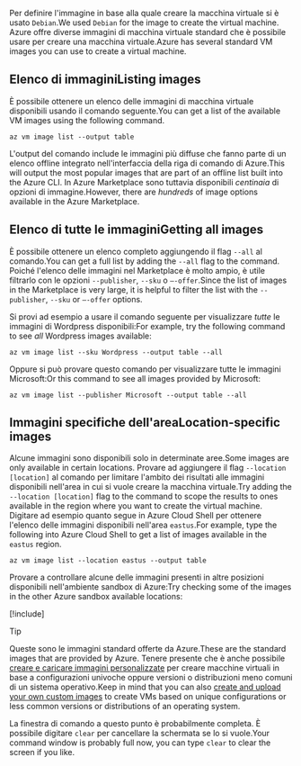 <span data-ttu-id="75417-101">Per definire l'immagine in base alla quale creare la macchina virtuale si è usato `Debian`.</span><span class="sxs-lookup"><span data-stu-id="75417-101">We used `Debian` for the image to create the virtual machine.</span></span> <span data-ttu-id="75417-102">Azure offre diverse immagini di macchina virtuale standard che è possibile usare per creare una macchina virtuale.</span><span class="sxs-lookup"><span data-stu-id="75417-102">Azure has several standard VM images you can use to create a virtual machine.</span></span> 

## <a name="listing-images"></a><span data-ttu-id="75417-103">Elenco di immagini</span><span class="sxs-lookup"><span data-stu-id="75417-103">Listing images</span></span>

<span data-ttu-id="75417-104">È possibile ottenere un elenco delle immagini di macchina virtuale disponibili usando il comando seguente.</span><span class="sxs-lookup"><span data-stu-id="75417-104">You can get a list of the available VM images using the following command.</span></span> 

```azurecli
az vm image list --output table
```

<span data-ttu-id="75417-105">L'output del comando include le immagini più diffuse che fanno parte di un elenco offline integrato nell'interfaccia della riga di comando di Azure.</span><span class="sxs-lookup"><span data-stu-id="75417-105">This will output the most popular images that are part of an offline list built into the Azure CLI.</span></span> <span data-ttu-id="75417-106">In Azure Marketplace sono tuttavia disponibili _centinaia_ di opzioni di immagine.</span><span class="sxs-lookup"><span data-stu-id="75417-106">However, there are _hundreds_ of image options available in the Azure Marketplace.</span></span> 

## <a name="getting-all-images"></a><span data-ttu-id="75417-107">Elenco di tutte le immagini</span><span class="sxs-lookup"><span data-stu-id="75417-107">Getting all images</span></span>

<span data-ttu-id="75417-108">È possibile ottenere un elenco completo aggiungendo il flag `--all` al comando.</span><span class="sxs-lookup"><span data-stu-id="75417-108">You can get a full list by adding the `--all` flag to the command.</span></span> <span data-ttu-id="75417-109">Poiché l'elenco delle immagini nel Marketplace è molto ampio, è utile filtrarlo con le opzioni `--publisher`, `--sku` o `–-offer`.</span><span class="sxs-lookup"><span data-stu-id="75417-109">Since the list of images in the Marketplace is very large, it is helpful to filter the list with the `--publisher`, `--sku` or `–-offer` options.</span></span>

<span data-ttu-id="75417-110">Si provi ad esempio a usare il comando seguente per visualizzare _tutte_ le immagini di Wordpress disponibili:</span><span class="sxs-lookup"><span data-stu-id="75417-110">For example, try the following command to see _all_ Wordpress images available:</span></span>

```azurecli
az vm image list --sku Wordpress --output table --all
```

<span data-ttu-id="75417-111">Oppure si può provare questo comando per visualizzare tutte le immagini Microsoft:</span><span class="sxs-lookup"><span data-stu-id="75417-111">Or this command to see all images provided by Microsoft:</span></span>

```azurecli
az vm image list --publisher Microsoft --output table --all
```

## <a name="location-specific-images"></a><span data-ttu-id="75417-112">Immagini specifiche dell'area</span><span class="sxs-lookup"><span data-stu-id="75417-112">Location-specific images</span></span>

<span data-ttu-id="75417-113">Alcune immagini sono disponibili solo in determinate aree.</span><span class="sxs-lookup"><span data-stu-id="75417-113">Some images are only available in certain locations.</span></span> <span data-ttu-id="75417-114">Provare ad aggiungere il flag `--location [location]` al comando per limitare l'ambito dei risultati alle immagini disponibili nell'area in cui si vuole creare la macchina virtuale.</span><span class="sxs-lookup"><span data-stu-id="75417-114">Try adding the `--location [location]` flag to the command to scope the results to ones available in the region where you want to create the virtual machine.</span></span> <span data-ttu-id="75417-115">Digitare ad esempio quanto segue in Azure Cloud Shell per ottenere l'elenco delle immagini disponibili nell'area `eastus`.</span><span class="sxs-lookup"><span data-stu-id="75417-115">For example, type the following into Azure Cloud Shell to get a list of images available in the `eastus` region.</span></span>

```azurecli
az vm image list --location eastus --output table
```

<span data-ttu-id="75417-116">Provare a controllare alcune delle immagini presenti in altre posizioni disponibili nell'ambiente sandbox di Azure:</span><span class="sxs-lookup"><span data-stu-id="75417-116">Try checking some of the images in the other Azure sandbox available locations:</span></span>

[!include[](../../../includes/azure-sandbox-regions-note.md)]

> [!TIP]
> <span data-ttu-id="75417-117">Queste sono le immagini standard offerte da Azure.</span><span class="sxs-lookup"><span data-stu-id="75417-117">These are the standard images that are provided by Azure.</span></span> <span data-ttu-id="75417-118">Tenere presente che è anche possibile [creare e caricare immagini personalizzate](https://docs.microsoft.com/azure/virtual-machines/linux/tutorial-custom-images) per creare macchine virtuali in base a configurazioni univoche oppure versioni o distribuzioni meno comuni di un sistema operativo.</span><span class="sxs-lookup"><span data-stu-id="75417-118">Keep in mind that you can also [create and upload your own custom images](https://docs.microsoft.com/azure/virtual-machines/linux/tutorial-custom-images) to create VMs based on unique configurations or less common versions or distributions of an operating system.</span></span>

<span data-ttu-id="75417-119">La finestra di comando a questo punto è probabilmente completa. È possibile digitare `clear` per cancellare la schermata se lo si vuole.</span><span class="sxs-lookup"><span data-stu-id="75417-119">Your command window is probably full now, you can type `clear` to clear the screen if you like.</span></span>